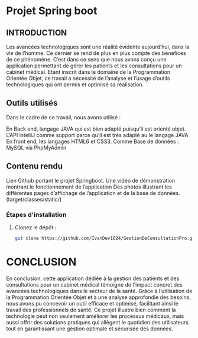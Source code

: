 # Projet Spring boot

## INTRODUCTION

Les avancées technologiques sont une réalité évidente aujourd’hui, dans la vie de l’homme. Ce dernier se rend de plus en plus compte des bénéfices de ce phénomène. C’est dans ce sens que nous avons conçu une application permettant de gérer les patients et les consultations pour un cabinet médical. Etant inscrit dans le domaine de la Programmation Orientée Objet, ce travail a nécessité de l’analyse et l’usage d’outils technologiques qui ont permis et optimisé sa réalisation.


## Outils utilisés
 

Dans le cadre de ce travail, nous avons utilisé :

En Back end, langage JAVA qui est bien adapté puisqu’il est orienté objet.
L’API intelliJ comme support parce qu’il est très adapté au le langage JAVA
En front end, les langages HTML6 et CSS3.
Comme Base de données : MySQL via PhpMyAdmin
 

## Contenu rendu
 

Lien Github portant le projet Springboot.
Une vidéo de démonstration montrant le fonctionnement de l’application
Des photos illustrant les différentes pages d’affichage de l’application et de la base de données.
 (target/classes/static/)

 ### Étapes d'installation

1. Clonez le dépôt :
   ```bash
   git clone https://github.com/IvanDev1024/GestionDeConsultationPro.git

# CONCLUSION

En conclusion, cette application dédiée à la gestion des patients et des consultations pour un cabinet médical témoigne de l'impact concret des avancées technologiques dans le secteur de la santé. Grâce à l’utilisation de la Programmation Orientée Objet et à une analyse approfondie des besoins, nous avons pu concevoir un outil efficace et optimisé, facilitant ainsi le travail des professionnels de santé. Ce projet illustre bien comment la technologie peut non seulement améliorer les processus médicaux, mais aussi offrir des solutions pratiques qui allègent le quotidien des utilisateurs tout en garantissant une gestion optimale et sécurisée des données.
